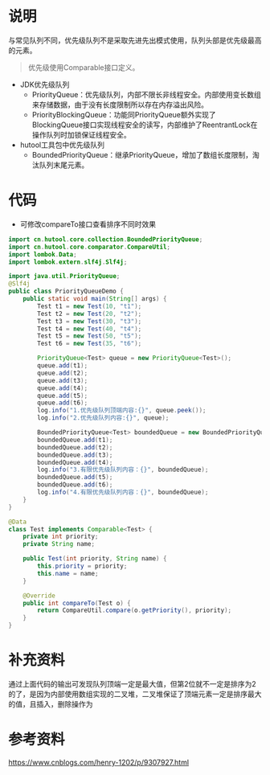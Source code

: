 # 说明
与常见队列不同，优先级队列不是采取先进先出模式使用，队列头部是优先级最高的元素。
> 优先级使用Comparable接口定义。

* JDK优先级队列
  * PriorityQueue：优先级队列，内部不限长非线程安全。内部使用变长数组来存储数据，由于没有长度限制所以存在内存溢出风险。
  * PriorityBlockingQueue：功能同PriorityQueue额外实现了BlockingQueue接口实现线程安全的读写，内部维护了ReentrantLock在操作队列时加锁保证线程安全。
* hutool工具包中优先级队列
  * BoundedPriorityQueue：继承PriorityQueue，增加了数组长度限制，淘汰队列末尾元素。

# 代码
* 可修改compareTo接口查看排序不同时效果
```java
import cn.hutool.core.collection.BoundedPriorityQueue;
import cn.hutool.core.comparator.CompareUtil;
import lombok.Data;
import lombok.extern.slf4j.Slf4j;

import java.util.PriorityQueue;
@Slf4j
public class PriorityQueueDemo {
    public static void main(String[] args) {
        Test t1 = new Test(10, "t1");
        Test t2 = new Test(20, "t2");
        Test t3 = new Test(30, "t3");
        Test t4 = new Test(40, "t4");
        Test t5 = new Test(50, "t5");
        Test t6 = new Test(35, "t6");

        PriorityQueue<Test> queue = new PriorityQueue<Test>();
        queue.add(t1);
        queue.add(t2);
        queue.add(t3);
        queue.add(t4);
        queue.add(t5);
        queue.add(t6);
        log.info("1.优先级队列顶端内容:{}", queue.peek());
        log.info("2.优先级队列内容:{}", queue);

        BoundedPriorityQueue<Test> boundedQueue = new BoundedPriorityQueue<Test>(2);
        boundedQueue.add(t1);
        boundedQueue.add(t2);
        boundedQueue.add(t3);
        boundedQueue.add(t4);
        log.info("3.有限优先级队列内容：{}", boundedQueue);
        boundedQueue.add(t5);
        boundedQueue.add(t6);
        log.info("4.有限优先级队列内容：{}", boundedQueue);
    }
}

@Data
class Test implements Comparable<Test> {
    private int priority;
    private String name;

    public Test(int priority, String name) {
        this.priority = priority;
        this.name = name;
    }

    @Override
    public int compareTo(Test o) {
        return CompareUtil.compare(o.getPriority(), priority);
    }
}

```
# 补充资料
通过上面代码的输出可发现队列顶端一定是最大值，但第2位就不一定是排序为2的了，是因为内部使用数组实现的二叉堆，二叉堆保证了顶端元素一定是排序最大的值，且插入，删除操作为

# 参考资料
https://www.cnblogs.com/henry-1202/p/9307927.html